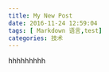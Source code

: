 ```yaml
---
title: My New Post
date: 2016-11-24 12:59:04
tags: [ Markdown 语言,test]
categories: 技术
---
```

hhhhhhhhh
